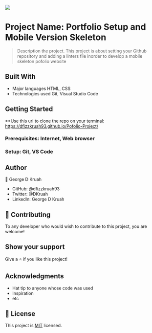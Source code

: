 ![](https://img.shields.io/badge/Microverse-blueviolet)

# Project Name: Portfolio Setup and Mobile Version Skeleton

> Description the project. This project is about setting your Github repository and adding a linters file inorder to  develop a mobile skeleton pofolio website


## Built With

- Major languages HTML, CSS
- Technologies used Git, Visual Studio Code


## Getting Started

**Use this url to clone the repo on your terminal: https://dfizzkruah93.github.io/Pofolio-Project/

### Prerequisites: Internet, Web browser

### Setup: Git, VS Code

## Author

👤 George D Kruah

- GitHub: @dfizzkruah93
- Twitter: @DKruah
- LinkedIn: George D Kruah

## 🤝 Contributing

To any developer who would wish to contribute to this project, you are welcome!

## Show your support

Give a ⭐️ if you like this project!

## Acknowledgments

- Hat tip to anyone whose code was used
- Inspiration
- etc

## 📝 License

This project is [MIT](./MIT.md) licensed.
